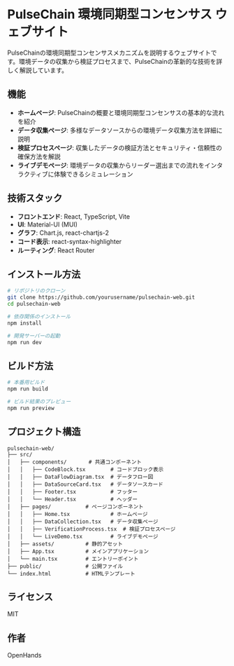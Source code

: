 # PulseChain 環境同期型コンセンサス ウェブサイト

PulseChainの環境同期型コンセンサスメカニズムを説明するウェブサイトです。環境データの収集から検証プロセスまで、PulseChainの革新的な技術を詳しく解説しています。

## 機能

- **ホームページ**: PulseChainの概要と環境同期型コンセンサスの基本的な流れを紹介
- **データ収集ページ**: 多様なデータソースからの環境データ収集方法を詳細に説明
- **検証プロセスページ**: 収集したデータの検証方法とセキュリティ・信頼性の確保方法を解説
- **ライブデモページ**: 環境データの収集からリーダー選出までの流れをインタラクティブに体験できるシミュレーション

## 技術スタック

- **フロントエンド**: React, TypeScript, Vite
- **UI**: Material-UI (MUI)
- **グラフ**: Chart.js, react-chartjs-2
- **コード表示**: react-syntax-highlighter
- **ルーティング**: React Router

## インストール方法

```bash
# リポジトリのクローン
git clone https://github.com/yourusername/pulsechain-web.git
cd pulsechain-web

# 依存関係のインストール
npm install

# 開発サーバーの起動
npm run dev
```

## ビルド方法

```bash
# 本番用ビルド
npm run build

# ビルド結果のプレビュー
npm run preview
```

## プロジェクト構造

```
pulsechain-web/
├── src/
│   ├── components/       # 共通コンポーネント
│   │   ├── CodeBlock.tsx        # コードブロック表示
│   │   ├── DataFlowDiagram.tsx  # データフロー図
│   │   ├── DataSourceCard.tsx   # データソースカード
│   │   ├── Footer.tsx           # フッター
│   │   └── Header.tsx           # ヘッダー
│   ├── pages/           # ページコンポーネント
│   │   ├── Home.tsx             # ホームページ
│   │   ├── DataCollection.tsx   # データ収集ページ
│   │   ├── VerificationProcess.tsx  # 検証プロセスページ
│   │   └── LiveDemo.tsx         # ライブデモページ
│   ├── assets/          # 静的アセット
│   ├── App.tsx          # メインアプリケーション
│   └── main.tsx         # エントリーポイント
├── public/              # 公開ファイル
└── index.html           # HTMLテンプレート
```

## ライセンス

MIT

## 作者

OpenHands
